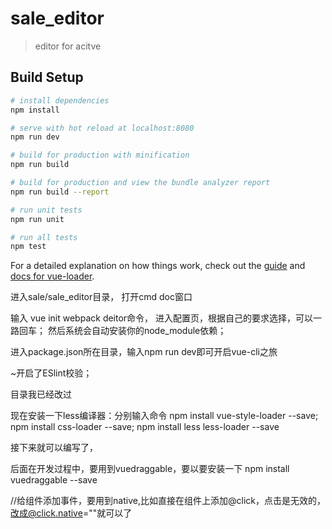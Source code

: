 # sale_editor

> editor for acitve

## Build Setup

``` bash
# install dependencies
npm install

# serve with hot reload at localhost:8080
npm run dev

# build for production with minification
npm run build

# build for production and view the bundle analyzer report
npm run build --report

# run unit tests
npm run unit

# run all tests
npm test
```

For a detailed explanation on how things work, check out the [guide](http://vuejs-templates.github.io/webpack/) and [docs for vue-loader](http://vuejs.github.io/vue-loader).

进入sale/sale_editor目录，
打开cmd doc窗口

输入 vue init webpack deitor命令，
进入配置页，根据自己的要求选择，可以一路回车；
然后系统会自动安装你的node_module依赖；


进入package.json所在目录，输入npm run dev即可开启vue-cli之旅

~开启了ESlint校验；

目录我已经改过

现在安装一下less编译器：分别输入命令
npm install vue-style-loader --save;
npm install css-loader --save;
npm install less less-loader --save

接下来就可以编写了，

后面在开发过程中，要用到vuedraggable，要以要安装一下
npm install vuedraggable --save

//给组件添加事件，要用到native,比如直接在组件上添加@click，点击是无效的，改成@click.native=""就可以了
